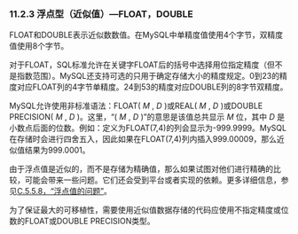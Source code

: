 ### 11.2.3 浮点型（近似值）—FLOAT，DOUBLE

FLOAT和DOUBLE表示近似数数值。在MySQL中单精度值使用4个字节，双精度值使用8个字节。

对于FLOAT，SQL标准允许在关键字FLOAT后的括号中选择用位指定精度（但不是指数范围）。MySQL还支持可选的只用于确定存储大小的精度规定。0到23的精度对应FLOAT列的4字节单精度。24到53的精度对应DOUBLE列的8字节双精度。

MySQL允许使用非标准语法：FLOAT( *M* , *D* )或REAL( *M* , *D* )或DOUBLE PRECISION( *M* , *D* )。这里，“( *M* , *D* )”的意思是该值总共显示 *M* 位，其中 *D* 是小数点后面的位数。例如：定义为FLOAT(7,4)的列会显示为-999.9999。MySQL在存储时会进行四舍五入，因此如果在FLOAT(7,4)列内插入999.00009，那么近似值结果为999.0001。

由于浮点值是近似的，而不是存储为精确值，那么如果试图对他们进行精确的比较，可能会带来一些问题。它们还会受到平台或者实现的依赖。更多详细信息，参见[C.5.5.8，“浮点值的问题”][C.05.05.08]。

为了保证最大的可移植性，需要使用近似值数据存储的代码应使用不指定精度或位数的FLOAT或DOUBLE PRECISION类型。


[C.05.05.08]: ../Appendix_C/C.05.05_Query-Related_Issues.md#C.05.05.08